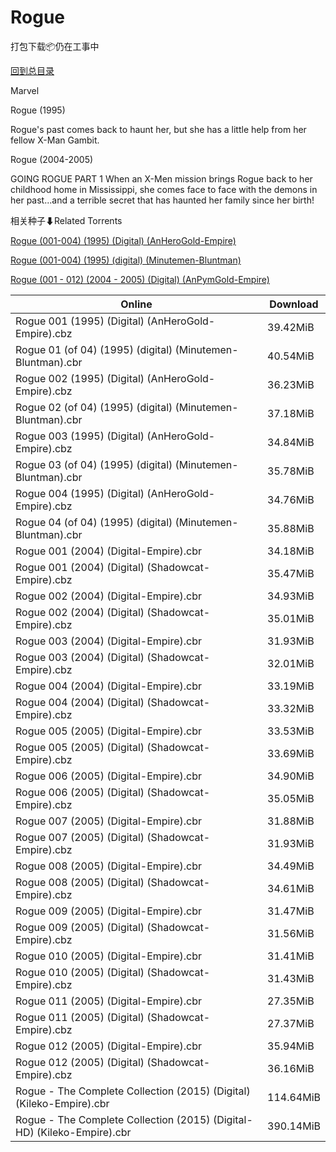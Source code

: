 # Rogue

打包下载📦仍在工事中

[回到总目录](/Catalogs.md)

Marvel

Rogue (1995)

Rogue's past comes back to haunt her, but she has a little help from her fellow X-Man Gambit.



Rogue (2004-2005)

GOING ROGUE PART 1 When an X-Men mission brings Rogue back to her childhood home in Mississippi, she comes face to face with the demons in her past...and a terrible secret that has haunted her family since her birth!





相关种子⬇Related Torrents

[Rogue (001-004) (1995) (Digital) (AnHeroGold-Empire)](https://github.com/alicewish/markdown/blob/master/torrent/Rogue--001-004---1995---Digital---AnHeroGold-Empire.md)

[Rogue (001-004) (1995) (digital) (Minutemen-Bluntman)](https://github.com/alicewish/markdown/blob/master/torrent/Rogue--001-004---1995---digital---Minutemen-Bluntman.md)

[Rogue (001 - 012) (2004 - 2005) (Digital) (AnPymGold-Empire)](https://github.com/alicewish/markdown/blob/master/torrent/Rogue--001---012---2004---2005---Digital---AnPymGold-Empire.md)

Online | Download
--- | ---
Rogue 001 (1995) (Digital) (AnHeroGold-Empire).cbz | 39.42MiB
Rogue 01 (of 04) (1995) (digital) (Minutemen-Bluntman).cbr | 40.54MiB
Rogue 002 (1995) (Digital) (AnHeroGold-Empire).cbz | 36.23MiB
Rogue 02 (of 04) (1995) (digital) (Minutemen-Bluntman).cbr | 37.18MiB
Rogue 003 (1995) (Digital) (AnHeroGold-Empire).cbz | 34.84MiB
Rogue 03 (of 04) (1995) (digital) (Minutemen-Bluntman).cbr | 35.78MiB
Rogue 004 (1995) (Digital) (AnHeroGold-Empire).cbz | 34.76MiB
Rogue 04 (of 04) (1995) (digital) (Minutemen-Bluntman).cbr | 35.88MiB
Rogue 001 (2004) (Digital-Empire).cbr | 34.18MiB
Rogue 001 (2004) (Digital) (Shadowcat-Empire).cbz | 35.47MiB
Rogue 002 (2004) (Digital-Empire).cbr | 34.93MiB
Rogue 002 (2004) (Digital) (Shadowcat-Empire).cbz | 35.01MiB
Rogue 003 (2004) (Digital-Empire).cbr | 31.93MiB
Rogue 003 (2004) (Digital) (Shadowcat-Empire).cbz | 32.01MiB
Rogue 004 (2004) (Digital-Empire).cbr | 33.19MiB
Rogue 004 (2004) (Digital) (Shadowcat-Empire).cbz | 33.32MiB
Rogue 005 (2005) (Digital-Empire).cbr | 33.53MiB
Rogue 005 (2005) (Digital) (Shadowcat-Empire).cbz | 33.69MiB
Rogue 006 (2005) (Digital-Empire).cbr | 34.90MiB
Rogue 006 (2005) (Digital) (Shadowcat-Empire).cbz | 35.05MiB
Rogue 007 (2005) (Digital-Empire).cbr | 31.88MiB
Rogue 007 (2005) (Digital) (Shadowcat-Empire).cbz | 31.93MiB
Rogue 008 (2005) (Digital-Empire).cbr | 34.49MiB
Rogue 008 (2005) (Digital) (Shadowcat-Empire).cbz | 34.61MiB
Rogue 009 (2005) (Digital-Empire).cbr | 31.47MiB
Rogue 009 (2005) (Digital) (Shadowcat-Empire).cbz | 31.56MiB
Rogue 010 (2005) (Digital-Empire).cbr | 31.41MiB
Rogue 010 (2005) (Digital) (Shadowcat-Empire).cbz | 31.43MiB
Rogue 011 (2005) (Digital-Empire).cbr | 27.35MiB
Rogue 011 (2005) (Digital) (Shadowcat-Empire).cbz | 27.37MiB
Rogue 012 (2005) (Digital-Empire).cbr | 35.94MiB
Rogue 012 (2005) (Digital) (Shadowcat-Empire).cbz | 36.16MiB
Rogue - The Complete Collection (2015) (Digital) (Kileko-Empire).cbr | 114.64MiB
Rogue - The Complete Collection (2015) (Digital-HD) (Kileko-Empire).cbr | 390.14MiB